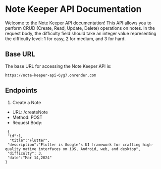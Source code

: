# Note Keeper API Documentation
Welcome to the Note Keeper API documentation! This API allows you to perform CRUD (Create, Read, Update, Delete) operations on notes. In the request body, the difficulty field should take an integer value representing the difficulty level: 1 for easy, 2 for medium, and 3 for hard.

## Base URL
The base URL for accessing the Note Keeper API is:
```https
https://note-keeper-api-6yg7.onrender.com
```
## Endpoints
1. Create a Note
* URL: /createNote
* Method: POST
* Request Body:
 ```https
  {
  "id":1,
   "title":"Flutter",
  "description":"Flutter is Google's UI framework for crafting high-quality native interfaces on iOS, Android, web, and desktop",
  "difficulty": 3,
  "date":"Mar 14,2024"
}
  ```
